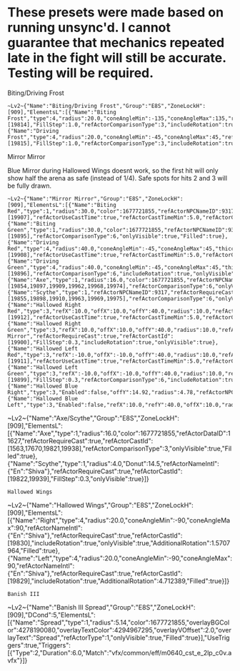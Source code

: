 # These presets were made based on running unsync'd. I cannot guarantee that mechanics repeated late in the fight will still be accurate. Testing will be required.


Biting/Driving Frost
```
~Lv2~{"Name":"Biting/Driving Frost","Group":"E8S","ZoneLockH":[909],"ElementsL":[{"Name":"Biting Frost","type":4,"radius":20.0,"coneAngleMin":-135,"coneAngleMax":135,"refActorDataID":11627,"refActorRequireCast":true,"refActorCastId":[19814],"FillStep":1.0,"refActorComparisonType":3,"includeRotation":true,"onlyVisible":true,"Filled":true},{"Name":"Driving Frost","type":4,"radius":20.0,"coneAngleMin":-45,"coneAngleMax":45,"refActorDataID":11627,"refActorRequireCast":true,"refActorCastId":[19815],"FillStep":1.0,"refActorComparisonType":3,"includeRotation":true,"onlyVisible":true,"AdditionalRotation":3.1415927,"Filled":true}]}
```
Mirror Mirror 

Blue Mirror during Hallowed Wings doesnt work, so the first hit will only show half the arena as safe (instead of 1/4). Safe spots for hits 2 and 3 will be fully drawn.
```
~Lv2~{"Name":"Mirror Mirror","Group":"E8S","ZoneLockH":[909],"ElementsL":[{"Name":"Biting Red","type":1,"radius":30.0,"color":1677721855,"refActorNPCNameID":9317,"refActorRequireCast":true,"refActorCastId":[19907],"refActorUseCastTime":true,"refActorCastTimeMin":5.0,"refActorCastTimeMax":15.0,"refActorComparisonType":6,"onlyVisible":true,"Filled":true},{"Name":"Biting Green","type":1,"radius":30.0,"color":1677721855,"refActorNPCNameID":9317,"refActorRequireCast":true,"refActorCastId":[19895],"refActorComparisonType":6,"onlyVisible":true,"Filled":true},{"Name":"Driving Red","type":4,"radius":40.0,"coneAngleMin":-45,"coneAngleMax":45,"thicc":3.0,"refActorNPCNameID":9317,"refActorRequireCast":true,"refActorCastId":[19908],"refActorUseCastTime":true,"refActorCastTimeMin":5.0,"refActorCastTimeMax":15.0,"refActorComparisonType":6,"includeRotation":true,"onlyVisible":true,"Filled":true},{"Name":"Driving Green","type":4,"radius":40.0,"coneAngleMin":-45,"coneAngleMax":45,"thicc":3.0,"refActorNPCNameID":9317,"refActorRequireCast":true,"refActorCastId":[19896],"refActorComparisonType":6,"includeRotation":true,"onlyVisible":true,"Filled":true},{"Name":"Axe","type":1,"radius":16.0,"color":1677721855,"refActorNPCNameID":9317,"refActorRequireCast":true,"refActorCastId":[19854,19897,19909,19962,19968,19974],"refActorComparisonType":6,"onlyVisible":true,"Filled":true},{"Name":"Scythe","type":1,"refActorNPCNameID":9317,"refActorRequireCast":true,"refActorCastId":[19855,19898,19910,19963,19969,19975],"refActorComparisonType":6,"onlyVisible":true},{"Name":"Hallowed Right Red","type":3,"refX":10.0,"offX":10.0,"offY":40.0,"radius":10.0,"refActorNPCNameID":9317,"refActorRequireCast":true,"refActorCastId":[19912],"refActorUseCastTime":true,"refActorCastTimeMin":5.0,"refActorCastTimeMax":15.0,"FillStep":0.3,"refActorComparisonType":6,"includeRotation":true},{"Name":"Hallowed Right Green","type":3,"refX":10.0,"offX":10.0,"offY":40.0,"radius":10.0,"refActorName":"Frozen Mirror","refActorRequireCast":true,"refActorCastId":[19900],"FillStep":0.3,"includeRotation":true,"onlyVisible":true},{"Name":"Hallowed Left Red","type":3,"refX":-10.0,"offX":-10.0,"offY":40.0,"radius":10.0,"refActorNPCNameID":9317,"refActorRequireCast":true,"refActorCastId":[19911],"refActorUseCastTime":true,"refActorCastTimeMin":5.0,"refActorCastTimeMax":15.0,"FillStep":0.3,"refActorComparisonType":6,"includeRotation":true,"onlyVisible":true},{"Name":"Hallowed Left Green","type":3,"refX":-10.0,"offX":-10.0,"offY":40.0,"radius":10.0,"refActorNPCNameID":9317,"refActorRequireCast":true,"refActorCastId":[19899],"FillStep":0.3,"refActorComparisonType":6,"includeRotation":true,"onlyVisible":true,"Filled":true},{"Name":"Hallowed Blue Right","type":3,"Enabled":false,"offY":14.92,"radius":4.78,"refActorNPCNameID":9317,"refActorComparisonType":6,"includeRotation":true,"onlyVisible":true},{"Name":"Hallowed Blue Left","type":3,"Enabled":false,"refX":10.0,"refY":40.0,"offX":10.0,"radius":10.0,"refActorNPCNameID":9317,"refActorRequireCast":true,"FillStep":0.3,"refActorComparisonType":6,"includeRotation":true,"onlyVisible":true}]}
```
~Lv2~{"Name":"Axe/Scythe","Group":"E8S","ZoneLockH":[909],"ElementsL":[{"Name":"Axe","type":1,"radius":16.0,"color":1677721855,"refActorDataID":11627,"refActorRequireCast":true,"refActorCastId":[1563,17670,19821,19938],"refActorComparisonType":3,"onlyVisible":true,"Filled":true},{"Name":"Scythe","type":1,"radius":4.0,"Donut":14.5,"refActorNameIntl":{"En":"Shiva"},"refActorRequireCast":true,"refActorCastId":[19822,19939],"FillStep":0.3,"onlyVisible":true}]}
```
Hallowed Wings
```
~Lv2~{"Name":"Hallowed Wings","Group":"E8S","ZoneLockH":[909],"ElementsL":[{"Name":"Right","type":4,"radius":20.0,"coneAngleMin":-90,"coneAngleMax":90,"refActorNameIntl":{"En":"Shiva"},"refActorRequireCast":true,"refActorCastId":[19830],"includeRotation":true,"onlyVisible":true,"AdditionalRotation":1.5707964,"Filled":true},{"Name":"Left","type":4,"radius":20.0,"coneAngleMin":-90,"coneAngleMax":90,"refActorNameIntl":{"En":"Shiva"},"refActorRequireCast":true,"refActorCastId":[19829],"includeRotation":true,"AdditionalRotation":4.712389,"Filled":true}]}
```
Banish III
```
~Lv2~{"Name":"Banish III Spread","Group":"E8S","ZoneLockH":[909],"DCond":5,"ElementsL":[{"Name":"Spread","type":1,"radius":5.14,"color":1677721855,"overlayBGColor":4278190080,"overlayTextColor":4294967295,"overlayVOffset":2.0,"overlayText":"Spread","refActorType":1,"onlyVisible":true,"Filled":true}],"UseTriggers":true,"Triggers":[{"Type":2,"Duration":6.0,"Match":"vfx/common/eff/m0640_cst_e_2lp_c0v.avfx"}]}
```